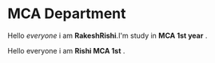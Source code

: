 
<html>
  <head>
    <title> WELCOME </title>
  </head>
<body >
  <h1>MCA Department </h1>
  <p> Hello <i>everyone</i> i am <b>RakeshRishi</b>.I'm study in <strong>MCA 1st year</strong> .</p>
  <p> Hello everyone i am <b>Rishi</b><strong> MCA 1st</strong> .</p>
</body>
</html>
